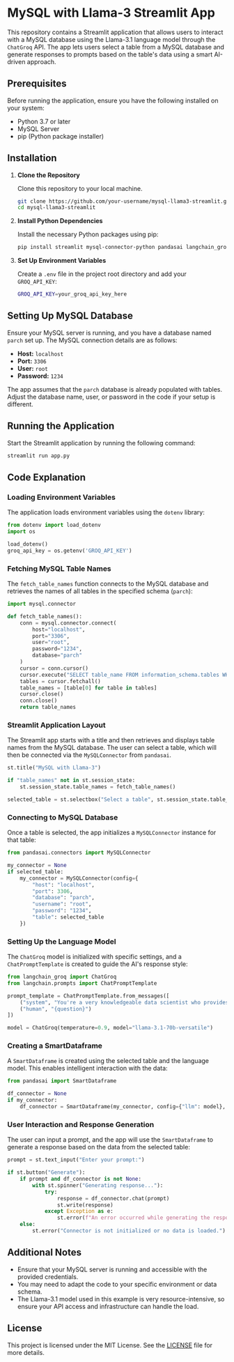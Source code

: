 
# MySQL with Llama-3 Streamlit App

This repository contains a Streamlit application that allows users to interact with a MySQL database using the Llama-3.1 language model through the `ChatGroq` API. The app lets users select a table from a MySQL database and generate responses to prompts based on the table's data using a smart AI-driven approach.

## Prerequisites

Before running the application, ensure you have the following installed on your system:

- Python 3.7 or later
- MySQL Server
- pip (Python package installer)

## Installation

1. **Clone the Repository**

   Clone this repository to your local machine.

   ```bash
   git clone https://github.com/your-username/mysql-llama3-streamlit.git
   cd mysql-llama3-streamlit
   ```

2. **Install Python Dependencies**

   Install the necessary Python packages using pip:

   ```bash
   pip install streamlit mysql-connector-python pandasai langchain_groq python-dotenv
   ```

3. **Set Up Environment Variables**

   Create a `.env` file in the project root directory and add your `GROQ_API_KEY`:

   ```bash
   GROQ_API_KEY=your_groq_api_key_here
   ```

## Setting Up MySQL Database

Ensure your MySQL server is running, and you have a database named `parch` set up. The MySQL connection details are as follows:

- **Host:** `localhost`
- **Port:** `3306`
- **User:** `root`
- **Password:** `1234`

The app assumes that the `parch` database is already populated with tables. Adjust the database name, user, or password in the code if your setup is different.

## Running the Application

Start the Streamlit application by running the following command:

```bash
streamlit run app.py
```

## Code Explanation

### Loading Environment Variables

The application loads environment variables using the `dotenv` library:

```python
from dotenv import load_dotenv
import os

load_dotenv()
groq_api_key = os.getenv('GROQ_API_KEY')
```

### Fetching MySQL Table Names

The `fetch_table_names` function connects to the MySQL database and retrieves the names of all tables in the specified schema (`parch`):

```python
import mysql.connector

def fetch_table_names():
    conn = mysql.connector.connect(
        host="localhost",
        port="3306",
        user="root",
        password="1234",
        database="parch"
    )
    cursor = conn.cursor()
    cursor.execute("SELECT table_name FROM information_schema.tables WHERE table_schema = 'parch';")
    tables = cursor.fetchall()
    table_names = [table[0] for table in tables]
    cursor.close()
    conn.close()
    return table_names
```

### Streamlit Application Layout

The Streamlit app starts with a title and then retrieves and displays table names from the MySQL database. The user can select a table, which will then be connected via the `MySQLConnector` from `pandasai`.

```python
st.title("MySQL with Llama-3")

if "table_names" not in st.session_state:
    st.session_state.table_names = fetch_table_names()

selected_table = st.selectbox("Select a table", st.session_state.table_names)
```

### Connecting to MySQL Database

Once a table is selected, the app initializes a `MySQLConnector` instance for that table:

```python
from pandasai.connectors import MySQLConnector

my_connector = None
if selected_table:
    my_connector = MySQLConnector(config={
        "host": "localhost",
        "port": 3306,
        "database": "parch",
        "username": "root",
        "password": "1234",
        "table": selected_table
    })
```

### Setting Up the Language Model

The `ChatGroq` model is initialized with specific settings, and a `ChatPromptTemplate` is created to guide the AI's response style:

```python
from langchain_groq import ChatGroq
from langchain.prompts import ChatPromptTemplate

prompt_template = ChatPromptTemplate.from_messages([
    ("system", "You're a very knowledgeable data scientist who provides accurate and eloquent answers to historical questions."),
    ("human", "{question}")
])

model = ChatGroq(temperature=0.9, model="llama-3.1-70b-versatile")
```

### Creating a SmartDataframe

A `SmartDataframe` is created using the selected table and the language model. This enables intelligent interaction with the data:

```python
from pandasai import SmartDataframe

df_connector = None
if my_connector:
    df_connector = SmartDataframe(my_connector, config={"llm": model}, description=prompt_template)
```

### User Interaction and Response Generation

The user can input a prompt, and the app will use the `SmartDataframe` to generate a response based on the data from the selected table:

```python
prompt = st.text_input("Enter your prompt:")

if st.button("Generate"):
    if prompt and df_connector is not None:
        with st.spinner("Generating response..."):
            try:
                response = df_connector.chat(prompt)
                st.write(response)
            except Exception as e:
                st.error(f"An error occurred while generating the response: {e}")
    else:
        st.error("Connector is not initialized or no data is loaded.")
```

## Additional Notes

- Ensure that your MySQL server is running and accessible with the provided credentials.
- You may need to adapt the code to your specific environment or data schema.
- The Llama-3.1 model used in this example is very resource-intensive, so ensure your API access and infrastructure can handle the load.

## License

This project is licensed under the MIT License. See the [LICENSE](LICENSE) file for more details.
